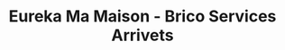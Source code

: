 ---
title: "Eureka Ma Maison - Brico Services Arrivets"
url: /saramon/eureka-ma-maison-brico-services-arrivets/
shop: à faire soi-même
---